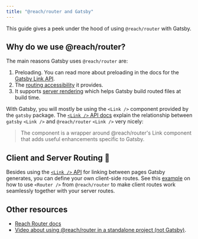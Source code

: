 ```yaml
---
title: "@reach/router and Gatsby"
---
```


This guide gives a peek under the hood of using `@reach/router` with Gatsby.

## Why do we use @reach/router?

The main reasons Gatsby uses `@reach/router` are:

1.  Preloading. You can read more about preloading in the docs for the [Gatsby Link API](https://www.gatsbyjs.org/docs/gatsby-link/).
2.  The [routing accessibility](https://reach.tech/router/accessibility) it provides.
3.  It supports [server rendering](https://reach.tech/router/server-rendering) which helps Gatsby build routed files at build time.

With Gatsby, you will mostly be using the `<Link />` component provided by the `gatsby` package. The [`<Link />` API docs](https://www.gatsbyjs.org/docs/gatsby-link/) explain the relationship between `gatsby` `<Link />` and `@reach/router` `<Link />` very nicely:

> The component is a wrapper around @reach/router's Link component that adds useful enhancements specific to Gatsby.

## Client and Server Routing 🤝

Besides using the [`<Link />` API](https://www.gatsbyjs.org/docs/gatsby-link/) for linking between pages Gatsby generates, you can define your own client-side routes. See this [example](https://github.com/gatsbyjs/gatsby/tree/master/examples/client-only-paths) on how to use `<Router />` from `@reach/router` to make client routes work seamlessly together with your server routes.

## Other resources

-   [Reach Router docs](https://reach.tech/router)
-   [Video about using @reach/router in a standalone project (not Gatsby)](https://www.youtube.com/watch?v=J1vsBrSUptA).
